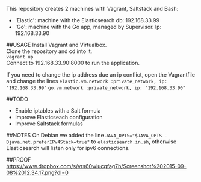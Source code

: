This repository creates 2 machines with Vagrant, Saltstack and Bash:  
 - 'Elastic': machine with the Elasticsearch db: 192.168.33.99  
 - 'Go': machine with the Go app, managed by Supervisor. Ip: 192.168.33.90  

##USAGE
Install Vagrant and Virtualbox.  
Clone the repository and cd into it.  
```vagrant up```   
Connect to 192.168.33.90:8000 to run the application.  

If you need to change the ip address due an ip conflict, open the Vagrantfile and change the lines
```elastic.vm.network :private_network, ip: "192.168.33.99"```
```go.vm.network :private_network, ip: "192.168.33.90"```


##TODO
- Enable iptables with a Salt formula
- Improve Elasticseach configuration
- Improve Saltstack formulas


##NOTES
On Debian we added the line ```JAVA_OPTS="$JAVA_OPTS -Djava.net.preferIPv4Stack=true"``` to ```elasticsearch.in.sh```, otherwise Elasticsearch will listen only for ipv6 connections.

##PROOF
https://www.dropbox.com/s/vrs60wlucqfag7h/Screenshot%202015-09-08%2012.34.17.png?dl=0